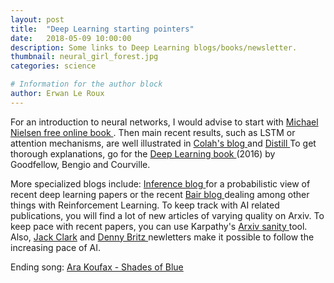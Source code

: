 ```yaml
---
layout: post
title:  "Deep Learning starting pointers"
date:   2018-05-09 10:00:00
description: Some links to Deep Learning blogs/books/newsletter.
thumbnail: neural_girl_forest.jpg
categories: science

# Information for the author block
author: Erwan Le Roux
---
```


  <p> For an introduction to neural networks, I would advise to start with
  <a href="http://neuralnetworksanddeeplearning.com/"> Michael Nielsen free online book </a>.
  Then main recent results, such as LSTM or attention mechanisms, 
  are well illustrated in <a href="http://colah.github.io/"> Colah's blog </a> and  <a href="http://distill.pub/"> Distill </a> 
  To get thorough explanations, go for the 
  <a href="http://www.deeplearningbook.org/"> Deep Learning book </a>  (2016) by Goodfellow, Bengio and Courville. </p>
  
  <p> More specialized blogs include:
 <a href="http://www.inference.vc/"> Inference blog </a> for a probabilistic view of recent deep learning papers
 or the recent  <a href="http://bair.berkeley.edu/blog/"> Bair blog </a> dealing among other things with Reinforcement Learning.
 To keep track with AI related publications, you will find a lot of new articles 
  of varying quality on Arxiv. To keep pace with recent papers, you can use Karpathy's
   <a href="http://www.arxiv-sanity.com/"> Arxiv sanity </a>  tool.
   Also, <a href="https://jack-clark.net/import-ai/"> Jack Clark</a>  
  and <a href="https://www.getrevue.co/profile/wildml"> Denny Britz </a> 
  newletters make it possible to follow the increasing pace of AI. </p>
  

<p> Ending song: <a href="https://www.youtube.com/watch?v=3b-MtyYZiYA&list=LLPWIyZdjq_P-0zkk6UynWHA"> Ara Koufax - Shades of Blue </a>  </p>
  
